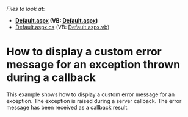 <!-- default file list -->
*Files to look at*:

* **[Default.aspx](./CS/E2983/Default.aspx) (VB: [Default.aspx](./VB/E2983/Default.aspx))**
* [Default.aspx.cs](./CS/E2983/Default.aspx.cs) (VB: [Default.aspx.vb](./VB/E2983/Default.aspx.vb))
<!-- default file list end -->
# How to display a custom error message for an exception thrown during a callback


<p>This example shows how to display a custom error message for an exception. The exception is raised during a server callback. The error message has been received as a callback result.<br />
</p>

<br/>


